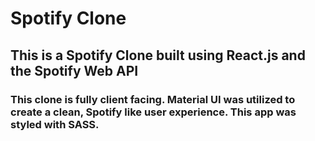 # Spotify Clone

## This is a Spotify Clone built using React.js and the Spotify Web API

### This clone is fully client facing. Material UI was utilized to create a clean, Spotify like user experience. This app was styled with SASS. 
